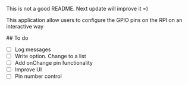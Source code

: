 This is not a good README. Next update will improve it =)

This application allow users to configure the GPIO pins on the RPI on an interactive way

## To do

- [ ] Log messages
- [ ] Write option. Change to a list
- [ ] Add onChange pin functionality
- [ ] Improve UI
- [ ] Pin number control
